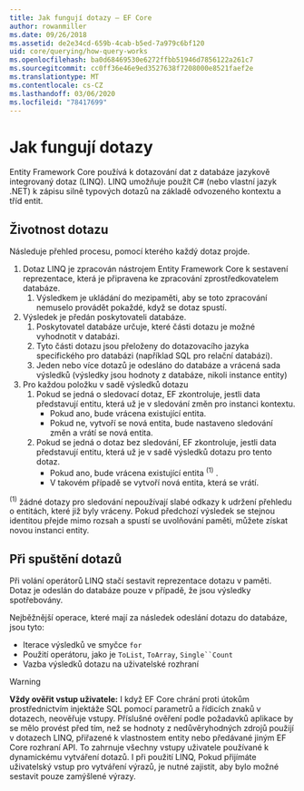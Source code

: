 ```yaml
---
title: Jak fungují dotazy – EF Core
author: rowanmiller
ms.date: 09/26/2018
ms.assetid: de2e34cd-659b-4cab-b5ed-7a979c6bf120
uid: core/querying/how-query-works
ms.openlocfilehash: ba0d68469530e6272ffbb51946d7856122a261c7
ms.sourcegitcommit: cc0ff36e46e9ed3527638f7208000e8521faef2e
ms.translationtype: MT
ms.contentlocale: cs-CZ
ms.lasthandoff: 03/06/2020
ms.locfileid: "78417699"
---
```

# <a name="how-queries-work"></a>Jak fungují dotazy

Entity Framework Core používá k dotazování dat z databáze jazykově integrovaný dotaz (LINQ). LINQ umožňuje použít C# (nebo vlastní jazyk .NET) k zápisu silně typových dotazů na základě odvozeného kontextu a tříd entit.

## <a name="the-life-of-a-query"></a>Životnost dotazu

Následuje přehled procesu, pomocí kterého každý dotaz projde.

1. Dotaz LINQ je zpracován nástrojem Entity Framework Core k sestavení reprezentace, která je připravena ke zpracování zprostředkovatelem databáze.
   1. Výsledkem je ukládání do mezipaměti, aby se toto zpracování nemuselo provádět pokaždé, když se dotaz spustí.
2. Výsledek je předán poskytovateli databáze.
   1. Poskytovatel databáze určuje, které části dotazu je možné vyhodnotit v databázi.
   2. Tyto části dotazu jsou přeloženy do dotazovacího jazyka specifického pro databázi (například SQL pro relační databázi).
   3. Jeden nebo více dotazů je odesláno do databáze a vrácená sada výsledků (výsledky jsou hodnoty z databáze, nikoli instance entity)
3. Pro každou položku v sadě výsledků dotazu
   1. Pokud se jedná o sledovací dotaz, EF zkontroluje, jestli data představují entitu, která už je v sledování změn pro instanci kontextu.
      * Pokud ano, bude vrácena existující entita.
      * Pokud ne, vytvoří se nová entita, bude nastaveno sledování změn a vrátí se nová entita.
   2. Pokud se jedná o dotaz bez sledování, EF zkontroluje, jestli data představují entitu, která už je v sadě výsledků dotazu pro tento dotaz.
      * Pokud ano, bude vrácena existující entita <sup>(1)</sup> .
      * V takovém případě se vytvoří nová entita, která se vrátí.

<sup>(1)</sup> žádné dotazy pro sledování nepoužívají slabé odkazy k udržení přehledu o entitách, které již byly vráceny. Pokud předchozí výsledek se stejnou identitou přejde mimo rozsah a spustí se uvolňování paměti, můžete získat novou instanci entity.

## <a name="when-queries-are-executed"></a>Při spuštění dotazů

Při volání operátorů LINQ stačí sestavit reprezentace dotazu v paměti. Dotaz je odeslán do databáze pouze v případě, že jsou výsledky spotřebovány.

Nejběžnější operace, které mají za následek odeslání dotazu do databáze, jsou tyto:

* Iterace výsledků ve smyčce `for`
* Použití operátoru, jako je `ToList`, `ToArray`, `Single``Count`
* Vazba výsledků dotazu na uživatelské rozhraní

> [!WARNING]  
> **Vždy ověřit vstup uživatele:** I když EF Core chrání proti útokům prostřednictvím injektáže SQL pomocí parametrů a řídicích znaků v dotazech, neověřuje vstupy. Příslušné ověření podle požadavků aplikace by se mělo provést před tím, než se hodnoty z nedůvěryhodných zdrojů použijí v dotazech LINQ, přiřazené k vlastnostem entity nebo předávané jiným EF Core rozhraní API. To zahrnuje všechny vstupy uživatele používané k dynamickému vytváření dotazů. I při použití LINQ, Pokud přijímáte uživatelský vstup pro vytváření výrazů, je nutné zajistit, aby bylo možné sestavit pouze zamýšlené výrazy.
